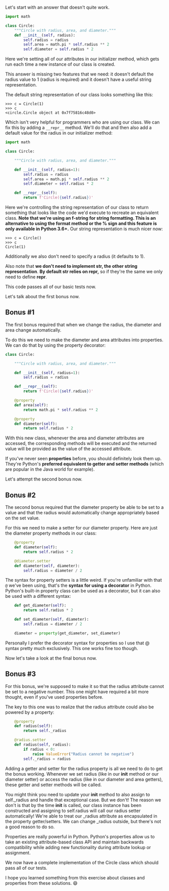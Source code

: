 Let's start with an answer that doesn't quite work.

```python
import math

class Circle:
    """Circle with radius, area, and diameter."""
    def __init__(self, radius):
        self.radius = radius
        self.area = math.pi * self.radius ** 2
        self.diameter = self.radius * 2
```

Here we're setting all of our attributes in our initializer method, which gets run each time a new instance of our class is created.

This answer is missing two features that we need: it doesn't default the radius value to 1 (radius is required) and it doesn't have a useful string representation.

The default string representation of our class looks something like this:

```
>>> c = Circle(1)
>>> c
<circle.Circle object at 0x7f75816c48d0>
```

Which isn't very helpful for programmers who are using our class. We can fix this by adding a ```__repr__``` method. We'll do that and then also add a default value for the radius in our initializer method:

```python
import math

class Circle:

    """Circle with radius, area, and diameter."""

    def __init__(self, radius=1):
        self.radius = radius
        self.area = math.pi * self.radius ** 2
        self.diameter = self.radius * 2

    def __repr__(self):
        return f'Circle({self.radius})'
```

Here we're controlling the string representation of our class to return something that looks like the code we'd execute to recreate an equivalent class. **Note that we're using an f-string for string formatting. This is an alternative to using the format method or the % sign and this feature is only available in Python 3.6+.** Our string representation is much nicer now:

```
>>> c = Circle()
>>> c
Circle(1)
```

Additionally we also don't need to specify a radius (it defaults to 1).

Also note that **we don't need to implement __str__, the other string representation**. **By default __str__ relies on __repr__,** so if they're the same we only need to define __repr__.

This code passes all of our basic tests now.

Let's talk about the first bonus now.

## Bonus #1
The first bonus required that when we change the radius, the diameter and area change automatically.

To do this we need to make the diameter and area attributes into properties. We can do that by using the property decorator:

```python
class Circle:

    """Circle with radius, area, and diameter."""

    def __init__(self, radius=1):
        self.radius = radius

    def __repr__(self):
        return f'Circle({self.radius})'

    @property
    def area(self):
        return math.pi * self.radius ** 2

    @property
    def diameter(self):
        return self.radius * 2
```

With this new class, whenever the area and diameter attributes are accessed, the corresponding methods will be executed and the returned value will be provided as the value of the accessed attribute.

If you've never seen **properties** before, you should definitely look them up. They're Python's **preferred equivalent to getter and setter methods** (which are popular in the Java world for example).

Let's attempt the second bonus now.

## Bonus #2
The second bonus required that the diameter property be able to be set to a value and that the radius would automatically change appropriately based on the set value.

For this we need to make a setter for our diameter property. Here are just the diameter property methods in our class:

```python
    @property
    def diameter(self):
        return self.radius * 2

    @diameter.setter
    def diameter(self, diameter):
        self.radius = diameter / 2
```

The syntax for property setters is a little weird. If you're unfamiliar with that ```@``` we've been using, that's the **syntax for using a decorator** in Python. Python's built-in property class can be used as a decorator, but it can also be used with a different syntax:

```python
    def get_diameter(self):
        return self.radius * 2

    def set_diameter(self, diameter):
        self.radius = diameter / 2

    diameter = property(get_diameter, set_diameter)
```

Personally I prefer the decorator syntax for properties so I use that @ syntax pretty much exclusively. This one works fine too though.

Now let's take a look at the final bonus now.

## Bonus #3
For this bonus, we're supposed to make it so that the radius attribute cannot be set to a negative number. This one might have required a bit more thought, even if you've used properties before.

The key to this one was to realize that the radius attribute could also be powered by a property:

```python
    @property
    def radius(self):
        return self._radius

    @radius.setter
    def radius(self, radius):
        if radius < 0:
            raise ValueError("Radius cannot be negative")
        self._radius = radius
```

Adding a getter and setter for the radius property is all we need to do to get the bonus working. Whenever we set radius (like in our __init__ method or our diameter setter)  or access the radius (like in our diameter and area getters), these getter and setter methods will be called.

You might think you need to update your __init__ method to also assign to self._radius and handle that exceptional case. But we don't! The reason we don't is that by the time __init__ is called, our class instance has been constructed and assigning to self.radius will call our radius setter automatically! We're able to treat our _radius attribute as encapsulated in the property getter/setters. We can change _radius outside, but there's not a good reason to do so.

Properties are really powerful in Python. Python's properties allow us to take an existing attribute-based class API and maintain backwards compatibility while adding new functionality during attribute lookup or assignment.

We now have a complete implementation of the Circle class which should pass all of our tests.

I hope you learned something from this exercise about classes and properties from these solutions. 😄